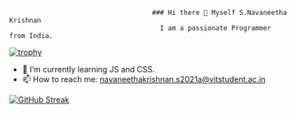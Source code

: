                                         ### Hi there 👋 Myself S.Navaneetha Krishnan
                                          I am a passionate Programmer from India.





[![trophy](https://github-profile-trophy.vercel.app/?username=Archangel0007&theme=onedark)](https://github.com/ryo-ma/github-profile-trophy)

- 🌱 I’m currently learning JS and CSS.
- 📫 How to reach me: navaneethakrishnan.s2021a@vitstudent.ac.in
 
[![GitHub Streak](https://streak-stats.demolab.com?user=Archangel0007)](https://git.io/streak-stats)

